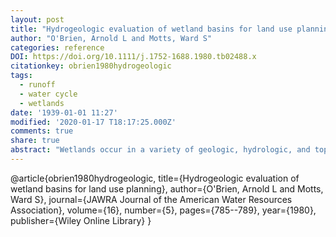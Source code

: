 ```yaml
---
layout: post
title: "Hydrogeologic evaluation of wetland basins for land use planning"
author: "O'Brien, Arnold L and Motts, Ward S"
categories: reference
DOI: https://doi.org/10.1111/j.1752-1688.1980.tb02488.x
citationkey: obrien1980hydrogeologic
tags:
  - runoff
  - water cycle
  - wetlands
date: '1939-01-01 11:27'
modified: '2020-01-17 T18:17:25.000Z'
comments: true
share: true
abstract: "Wetlands occur in a variety of geologic, hydrologic, and topographic settings and exhibit diverse hydrogeologic characteristics. A wetland is more than an organic mat ‐ it is an element in a larger hydrogeologic system. Three distinct but related effects of wetlands are: modifying the character of runoff from a basin, influencing the discharge/recharge relationship with the underlying aquifer, and effecting the potential for ground water development in a wetland dominated basin. An important goal of wetland research is to define the diverse roles that wetlands play in the regional hydrology and to define the geologic, hydrologic, and topographic factors that will allow meaningful distinctions among wetlands. Geologic and hydrologic factors include character and thickness of surficial materials; bedrock type; hydrologic position; permeability of organic layer; transmissivity, quality, and hydrologic connection of wetland related aquifers; ground water outflow; and depth of standing water. Topographic factors are position in the drainage basin, relative size, and absolute size of wetlands. A wetland classification to aid hydrologists and land use planners is proposed using selected factors involving hydrologic position, topographic position, and geologic type."
---
```

@article{obrien1980hydrogeologic,
  title={Hydrogeologic evaluation of wetland basins for land use planning},
  author={O'Brien, Arnold L and Motts, Ward S},
  journal={JAWRA Journal of the American Water Resources Association},
  volume={16},
  number={5},
  pages={785--789},
  year={1980},
  publisher={Wiley Online Library}
}
